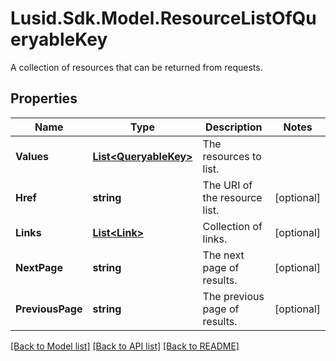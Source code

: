 # Lusid.Sdk.Model.ResourceListOfQueryableKey
A collection of resources that can be returned from requests.

## Properties

Name | Type | Description | Notes
------------ | ------------- | ------------- | -------------
**Values** | [**List&lt;QueryableKey&gt;**](QueryableKey.md) | The resources to list. | 
**Href** | **string** | The URI of the resource list. | [optional] 
**Links** | [**List&lt;Link&gt;**](Link.md) | Collection of links. | [optional] 
**NextPage** | **string** | The next page of results. | [optional] 
**PreviousPage** | **string** | The previous page of results. | [optional] 

[[Back to Model list]](../README.md#documentation-for-models) [[Back to API list]](../README.md#documentation-for-api-endpoints) [[Back to README]](../README.md)

